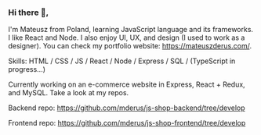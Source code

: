 ### Hi there 👋,

I'm Mateusz from Poland, learning JavaScript language and its frameworks. I like React and Node. I also enjoy UI, UX, and design (I used to work as a designer). You can check my portfolio website: https://mateuszderus.com/.

Skills: HTML / CSS / JS / React / Node / Express / SQL / (TypeScript in progress...)

Currently working on an e-commerce website in Express, React + Redux, and MySQL. Take a look at my repos.

Backend repo: https://github.com/mderus/js-shop-backend/tree/develop

Frontend repo: https://github.com/mderus/js-shop-frontend/tree/develop
